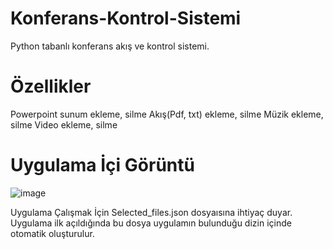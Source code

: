 # Konferans-Kontrol-Sistemi
Python tabanlı konferans akış ve kontrol sistemi.
# Özellikler
Powerpoint sunum ekleme, silme
Akış(Pdf, txt) ekleme, silme
Müzik ekleme, silme
Video ekleme, silme

# Uygulama İçi Görüntü

![image](https://github.com/user-attachments/assets/a2feb635-e72a-416c-98e6-c28efa7a9102)

Uygulama Çalışmak İçin Selected_files.json dosyaısına ihtiyaç duyar. Uygulama ilk açıldığında bu dosya uygulamın bulunduğu dizin içinde otomatik oluşturulur.
